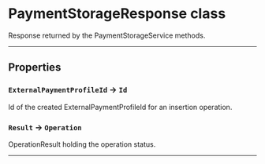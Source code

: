 # PaymentStorageResponse class

Response returned by the PaymentStorageService methods.

---
## Properties

### `ExternalPaymentProfileId` → `Id`

Id of the created ExternalPaymentProfileId for an insertion operation.

### `Result` → `Operation`

OperationResult holding the operation status.

---
